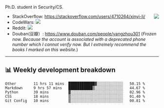 Ph.D. student in Security/CS.

<img align="right" src="https://github-readme-stats.vercel.app/api?username=li-xin-yi&count_private=true&show_icons=true&hide_title=true&theme=tokyonight" />

- StackOverflow: https://stackoverflow.com/users/4710264/xinyi-li/
- CodeWars: [![](https://www.codewars.com/users/xy-li/badges/micro)](https://www.codewars.com/users/xy-li/)
- Reddit: [![](https://img.shields.io/reddit/user-karma/combined/xy-li?style=social)](https://www.reddit.com/user/xy-li/)
- Douban(豆瓣）: https://www.douban.com/people/yangzhou301  (*Frozen now. Because the account is associated with a deprecated phone number which I cannot verify now. But I extremely recommend the books I marked on this website.*)

---

## 📊 Weekly development breakdown

<!--START_SECTION:waka-->
```text
Other        11 hrs 11 mins  ████████████▓░░░░░░░░░░░░   50.15 % 
Markdown     9 hrs 57 mins   ███████████▒░░░░░░░░░░░░░   44.67 % 
Python       39 mins         ▓░░░░░░░░░░░░░░░░░░░░░░░░   02.96 % 
CSS          18 mins         ▒░░░░░░░░░░░░░░░░░░░░░░░░   01.40 % 
Git Config   10 mins         ▒░░░░░░░░░░░░░░░░░░░░░░░░   00.81 % 
```
<!--END_SECTION:waka-->
